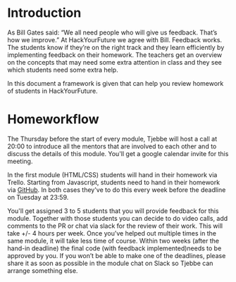 # Introduction

As Bill Gates said: “We all need people who will give us feedback. That’s how we improve.” At HackYourFuture we agree with Bill. Feedback works. 
The students know if they’re on the right track and they learn efficiently by implementing feedback on their homework. 
The teachers get an overview on the concepts that may need some extra attention in class and they see which students need some extra help.

In this document a framework is given that can help you review homework of students in HackYourFuture. 


# Homeworkflow 
The Thursday before the start of every module, Tjebbe will host a call at 20:00 to introduce all the mentors that are involved to each other and to discuss the details of this module. You'll get a google calendar invite for this meeting.

In the first module (HTML/CSS) students will hand in their homework via Trello. Starting from Javascript, students need to hand in their homework via [GitHub](https://github.com/HackYourHomework). In both cases they've to do this every week before the deadline on Tuesday at 23:59.

You'll get assigned 3 to 5 students that you will provide feedback for this module. Together with those students you can decide to do video calls, add comments to the PR or chat via slack for the review of their work. This will take +/- 4 hours per week. Once you’ve helped out multiple times in the same module, it will  take less time of course. Within two weeks (after the hand-in deadline) the final code (with feedback implemented)needs to be approved by you. If you won’t be able to make one of the deadlines, please share it as soon as possible in the module chat on Slack so Tjebbe can arrange something else. 
